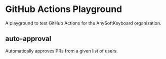 # GitHub Actions Playground
A playground to test GitHub Actions for the AnySoftKeyboard organization.

## auto-approval
Automatically approves PRs from a given list of users.
